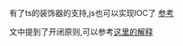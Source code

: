 有了ts的装饰器的支持,js也可以实现IOC了
[参考](https://segmentfault.com/a/1190000022264251)


文中提到了开闭原则,可以参考[这里的解释](https://zh.wikipedia.org/wiki/%E5%BC%80%E9%97%AD%E5%8E%9F%E5%88%99)